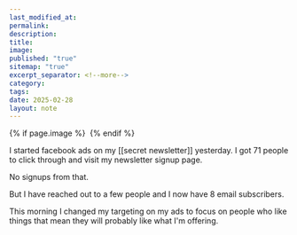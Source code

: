 ```yaml
---
last_modified_at: 
permalink: 
description: 
title: 
image: 
published: "true"
sitemap: "true"
excerpt_separator: <!--more-->
category: 
tags: 
date: 2025-02-28
layout: note
---
```



{% if page.image %} <img src="{{ page.image }}" alt=""> {% endif %}

I started facebook ads on my [[secret newsletter]] yesterday. I got 71 people to click through and visit my newsletter signup page. 

No signups from that. 

But I have reached out to a few people and I now have 8 email subscribers. 

This morning I changed my targeting on my ads to focus on people who like things that mean they will probably like what I'm offering. 